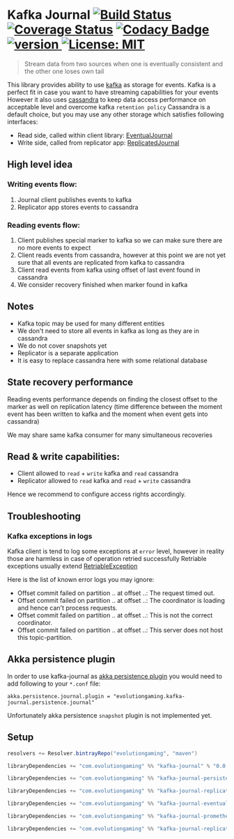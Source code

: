 # Kafka Journal [![Build Status](https://travis-ci.org/evolution-gaming/kafka-journal.svg)](https://travis-ci.org/evolution-gaming/kafka-journal) [![Coverage Status](https://coveralls.io/repos/evolution-gaming/kafka-journal/badge.svg)](https://coveralls.io/r/evolution-gaming/kafka-journal) [![Codacy Badge](https://api.codacy.com/project/badge/Grade/fab03059b5f94fa5b1e7ad7bddfe8b07)](https://www.codacy.com/app/evolution-gaming/kafka-journal?utm_source=github.com&amp;utm_medium=referral&amp;utm_content=evolution-gaming/kafka-journal&amp;utm_campaign=Badge_Grade) [ ![version](https://api.bintray.com/packages/evolutiongaming/maven/kafka-journal/images/download.svg) ](https://bintray.com/evolutiongaming/maven/kafka-journal/_latestVersion) [![License: MIT](https://img.shields.io/badge/License-MIT-yellowgreen.svg)](https://opensource.org/licenses/MIT)

> Stream data from two sources when one is eventually consistent and the other one loses own tail

This library provides ability to use [kafka](https://kafka.apache.org) as storage for events.
Kafka is a perfect fit in case you want to have streaming capabilities for your events
However it also uses [cassandra](http://cassandra.apache.org) to keep data access performance on acceptable level and overcome kafka `retention policy` 
Cassandra is a default choice, but you may use any other storage which satisfies following interfaces:
* Read side, called within client library: [EventualJournal](journal/src/main/scala/com/evolutiongaming/kafka/journal/eventual/EventualJournal.scala) 
* Write side, called from replicator app: [ReplicatedJournal](journal/src/main/scala/com/evolutiongaming/kafka/journal/eventual/ReplicatedJournal.scala) 

## High level idea

### Writing events flow:

1. Journal client publishes events to kafka
2. Replicator app stores events to cassandra


### Reading events flow: 

1. Client publishes special marker to kafka so we can make sure there are no more events to expect
2. Client reads events from cassandra, however at this point we are not yet sure that all events are replicated from kafka to cassandra
3. Client read events from kafka using offset of last event found in cassandra
4. We consider recovery finished when marker found in kafka


## Notes

* Kafka topic may be used for many different entities
* We don't need to store all events in kafka as long as they are in cassandra
* We do not cover snapshots yet
* Replicator is a separate application
* It is easy to replace cassandra here with some relational database


## State recovery performance

Reading events performance depends on finding the closest offset to the marker as well on replication latency (time difference between the moment event has been written to kafka and the moment when event gets into cassandra)

We may share same kafka consumer for many simultaneous recoveries


## Read & write capabilities:
* Client allowed to `read` + `write` kafka and `read` cassandra
* Replicator allowed to `read` kafka and `read` + `write` cassandra

Hence we recommend to configure access rights accordingly.


## Troubleshooting

### Kafka exceptions in logs

Kafka client is tend to log some exceptions at `error` level, however in reality those are harmless in case of operation retried successfully
Retriable exceptions usually extend [RetriableException](https://github.com/apache/kafka/blob/trunk/clients/src/main/java/org/apache/kafka/common/errors/RetriableException.java)

Here is the list of known error logs you may ignore:

* Offset commit failed on partition .. at offset ..: The request timed out.
* Offset commit failed on partition .. at offset ..: The coordinator is loading and hence can't process requests.
* Offset commit failed on partition .. at offset ..: This is not the correct coordinator.
* Offset commit failed on partition .. at offset ..: This server does not host this topic-partition. 


## Akka persistence plugin

In order to use kafka-journal as [akka persistence plugin](https://doc.akka.io/docs/akka/2.5/persistence.html#storage-plugins) you would need to add following to your `*.conf` file:

```hocon
akka.persistence.journal.plugin = "evolutiongaming.kafka-journal.persistence.journal"
```

Unfortunately akka persistence `snapshot` plugin is not implemented yet.


## Setup

```scala
resolvers += Resolver.bintrayRepo("evolutiongaming", "maven")

libraryDependencies += "com.evolutiongaming" %% "kafka-journal" % "0.0.10"

libraryDependencies += "com.evolutiongaming" %% "kafka-journal-persistence" % "0.0.10"

libraryDependencies += "com.evolutiongaming" %% "kafka-journal-replicator" % "0.0.10"

libraryDependencies += "com.evolutiongaming" %% "kafka-journal-eventual-cassandra" % "0.0.10"

libraryDependencies += "com.evolutiongaming" %% "kafka-journal-prometheus" % "0.0.10"

libraryDependencies += "com.evolutiongaming" %% "kafka-journal-replicator-prometheus" % "0.0.10"
```
